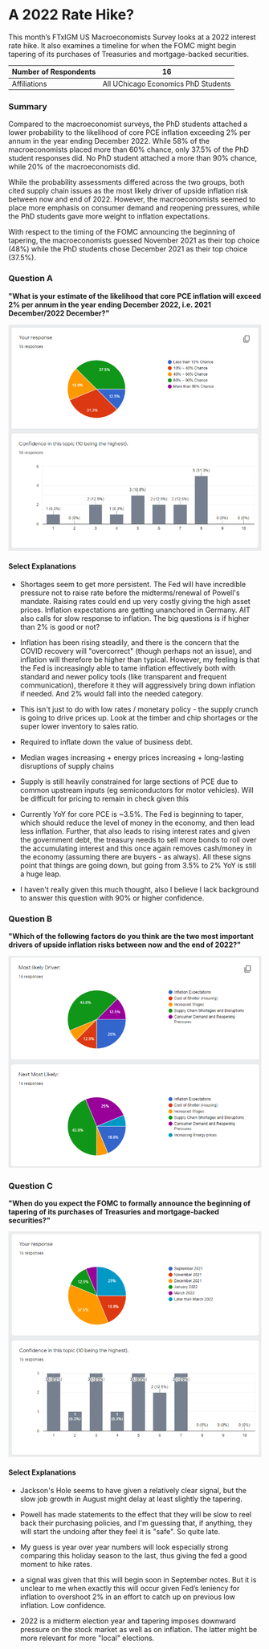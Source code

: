 # A 2022 Rate Hike?

This month’s FTxIGM US Macroeconomists Survey looks at a 2022 interest rate hike. It also examines a timeline for when the FOMC might begin tapering of its purchases of Treasuries and mortgage-backed securities.

| Number of Respondents | 16                                  |
|-----------------------|-------------------------------------|
| Affiliations          | All UChicago Economics PhD Students |

### Summary
Compared to the macroeconomist surveys, the PhD students attached a lower probability to the likelihood of core PCE inflation exceeding 2% per annum in the year ending December 2022. While 58% of the macroeconomists placed more than 60% chance, only 37.5% of the PhD student responses did. No PhD student attached a more than 90% chance, while 20% of the macroeconomists did.

While the probability assessments differed across the two groups, both cited supply chain issues as the most likely driver of upside inflation risk between now and end of 2022. However, the macroeconomists seemed to place more emphasis on consumer demand and reopening pressures, while the PhD students gave more weight to inflation expectations.

With respect to the timing of the FOMC announcing the beginning of tapering, the macroeconomists guessed November 2021 as their top choice (48%) while the PhD students chose December 2021 as their top choice (37.5%). 

### Question A
**"What is your estimate of the likelihood that core PCE inflation will exceed 2% per annum in the year ending December 2022, i.e. 2021 December/2022 December?"**

![Results for Question A](/assets/img/01.png)

#### Select Explanations
- Shortages seem to get more persistent. The Fed will have incredible pressure not to raise rate before the midterms/renewal of Powell's mandate. Raising rates could end up very costly giving the high asset prices. Inflation expectations are getting unanchored in Germany. AIT also calls for slow response to inflation. The big questions is if higher than 2% is good or not?

- Inflation has been rising steadily, and there is the concern that the COVID recovery will "overcorrect" (though perhaps not an issue), and inflation will therefore be higher than typical. However, my feeling is that the Fed is increasingly able to tame inflation effectively both with standard and newer policy tools (like transparent and frequent communication), therefore it they will aggressively bring down inflation if needed. And 2% would fall into the needed category.

- This isn't just to do with low rates / monetary policy - the supply crunch is going to drive prices up. Look at the timber and chip shortages or the super lower inventory to sales ratio.

- Required to inflate down the value of business debt.

- Median wages increasing + energy prices increasing + long-lasting disruptions of supply chains

- Supply is still heavily constrained for large sections of PCE due to common upstream inputs (eg semiconductors for motor vehicles). Will be difficult for pricing to remain in check given this

- Currently YoY for core PCE is ~3.5%. The Fed is beginning to taper, which should reduce the level of money in the economy, and then lead less inflation. Further, that also leads to rising interest rates and given the government debt, the treasury needs to sell more bonds to roll over the accumulating interest and this once again removes cash/money in the economy (assuming there are buyers - as always). All these signs point that things are going down, but going from 3.5% to 2% YoY is still a huge leap.

- I haven't really given this much thought, also I believe I lack background to answer this question with 90% or higher confidence.

### Question B
**"Which of the following factors do you think are the two most important drivers of upside inflation risks between now and the end of 2022?"**

![Results for Question B](/assets/img/02.png)

### Question C
**"When do you expect the FOMC to formally announce the beginning of tapering of its purchases of Treasuries and mortgage-backed securities?"**

![Results for Question C](/assets/img/03.png)

#### Select Explanations
- Jackson's Hole seems to have given a relatively clear signal, but the slow job growth in August might delay at least slightly the tapering.

- Powell has made statements to the effect that they will be slow to reel back their purchasing policies, and I'm guessing that, if anything, they will start the undoing after they feel it is "safe". So quite late.

- My guess is year over year numbers will look especially strong comparing this holiday season to the last, thus giving the fed a good moment to hike rates.

- a signal was given that this will begin soon in September notes. But it is unclear to me when exactly this will occur given Fed’s leniency for inflation to overshoot 2% in an effort to catch up on previous low inflation. Low confidence.

- 2022 is a midterm election year and tapering imposes downward pressure on the stock market as well as on inflation. The latter might be more relevant for more "local" elections.
